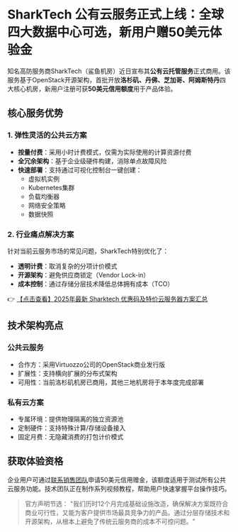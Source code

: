 # SharkTech 公有云服务正式上线：全球四大数据中心可选，新用户赠50美元体验金

知名高防服务商SharkTech（鲨鱼机房）近日宣布其**公有云托管服务**正式商用。该服务基于OpenStack开源架构，首批开放**洛杉矶、丹佛、芝加哥、阿姆斯特丹**四大核心机房，新用户注册可获**50美元信用额度**用于产品体验。

## 核心服务优势

### 1. 弹性灵活的公共云方案
- **按量付费**：采用小时计费模式，仅需为实际使用的计算资源付费
- **全冗余架构**：基于企业级硬件构建，消除单点故障风险
- **快速部署**：支持通过可视化控制台一键创建：
  - 虚拟机实例
  - Kubernetes集群
  - 负载均衡器
  - 网络安全策略
  - 数据快照

### 2. 行业痛点解决方案
针对当前云服务市场的常见问题，SharkTech特别优化了：
- **透明计费**：取消复杂的分项计价模式
- **开源架构**：避免供应商锁定（Vendor Lock-in）
- **成本控制**：通过存储分层技术降低总体拥有成本（TCO）

👉 [【点击查看】2025年最新 Sharktech 优惠码及特价云服务器方案汇总](https://bit.ly/Sharktech)

## 技术架构亮点

### 公共云服务
- 合作方：采用Virtuozzo公司的OpenStack商业发行版
- 扩展性：支持横向扩展的分布式架构
- 可用性：当前洛杉矶机房已商用，其他三地机房将于本年度完成部署

### 私有云方案
- 专属环境：提供物理隔离的独立资源池
- 定制硬件：支持特殊计算/存储设备接入
- 固定月费：无隐藏消费的打包计价模式

## 获取体验资格
企业用户可通过[联系销售团队](https://bit.ly/Sharktech)申请50美元信用赠金，该额度适用于测试所有公共云服务功能。技术团队正在制作系列视频教程，帮助用户快速掌握平台操作技巧。

> 官方声明节选：
> "我们历时12个月完成基础设施改造，确保解决方案既符合商业可行性，又能为客户提供市场最具竞争力的产品。通过分层存储技术和开源架构，从根本上避免了传统云服务商的成本不可控问题。"